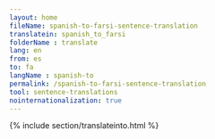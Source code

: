 ```yaml
---
layout: home
fileName: spanish-to-farsi-sentence-translation
translatein: spanish_to_farsi
folderName : translate
lang: en
from: es
to: fa
langName : spanish-to
permalink: /spanish-to-farsi-sentence-translation
tool: sentence-translations
nointernationalization: true
---
```

{% include section/translateinto.html %}
